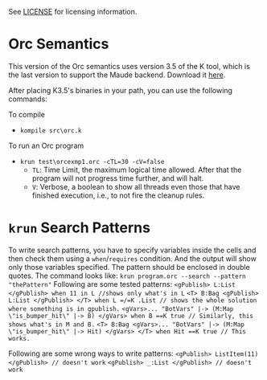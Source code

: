 See [LICENSE](LICENSE) for licensing information.

Orc Semantics
=============

This version of the Orc semantics uses version 3.5 of the K tool, which is the last version to support the Maude backend. Download it [here](http://github.com/kframework/k/releases/tag/v3.5.2).

After placing K3.5's binaries in your path, you can use the following commands:

To compile
- `kompile src\orc.k`

To run an Orc program
- `krun test\orcexmp1.orc -cTL=30 -cV=false`
	- `TL`: Time Limit, the maximum logical time allowed. After that the program will not progress time further, and will halt.
	- `V`: Verbose, a boolean to show all threads even those that have finished execution, i.e., to not fire the cleanup rules.

`krun` Search Patterns
======================

To write search patterns, you have to specify variables inside the cells and then check them using a `when`/`requires` condition. And the output will show only those variables specified. The pattern should be enclosed in double quotes. The command looks like: `krun program.orc --search --pattern "thePattern"`
Following are some tested patterns:
`<gPublish> L:List </gPublish> when 11 in L //shows only what's in L`
`<T> B:Bag <gPublish> L:List </gPublish> </T> when L =/=K .List // shows the whole solution where something is in gpublish.`
`<gVars>... "BotVars" |-> (M:Map \"is_bumper_hit\" |-> B) </gVars> when B ==K true // Similarly, this shows what's in M and B.`
`<T> B:Bag <gVars>... "BotVars" |-> (M:Map \"is_bumper_hit\" |-> Hit) </gVars> </T> when Hit ==K true // This works.`

Following are some wrong ways to write patterns:
`<gPublish> ListItem(11) </gPublish> // doesn't work`
`<gPublish> _:List </gPublish> // doesn't work`
